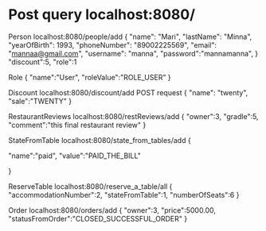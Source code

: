 # Post query localhost:8080/
Person
localhost:8080/people/add
{
"name": "Mari",
"lastName": "Minna",
"yearOfBirth": 1993,
"phoneNumber": "89002225569",
"email": "mannaa@gmail.com",
"username": "manna",
"password":"mannamanna",
}
"discount":5,
"role":1

Role
{
"name":"User",
"roleValue":"ROLE_USER"
}

Discount
localhost:8080/discount/add
POST request
{
"name": "twenty",
"sale":"TWENTY"
}

RestaurantReviews
localhost:8080/restReviews/add
{
"owner":3,
"gradle":5,
"comment":"this final restaurant review"
}


StateFromTable
localhost:8080/state_from_tables/add
{

"name":"paid",
"value":"PAID_THE_BILL"

}


ReserveTable
localhost:8080/reserve_a_table/all
{
"accommodationNumber":2,
"stateFromTable":1,
"numberOfSeats":6
}

Order
localhost:8080/orders/add
{
"owner":3,
"price":5000.00,
"statusFromOrder":"CLOSED_SUCCESSFUL_ORDER"
}